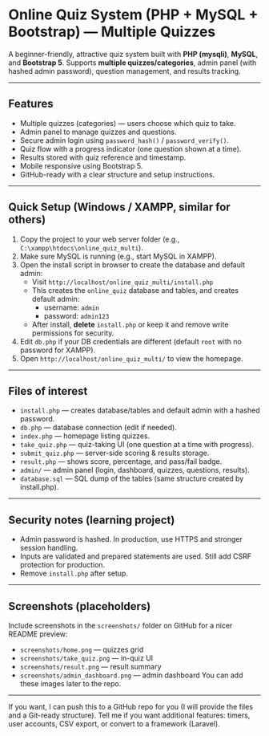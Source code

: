 # Online Quiz System (PHP + MySQL + Bootstrap) — Multiple Quizzes

A beginner-friendly, attractive quiz system built with **PHP (mysqli)**, **MySQL**, and **Bootstrap 5**.
Supports **multiple quizzes/categories**, admin panel (with hashed admin password), question management, and results tracking.

---

## Features
- Multiple quizzes (categories) — users choose which quiz to take.
- Admin panel to manage quizzes and questions.
- Secure admin login using `password_hash()` / `password_verify()`.
- Quiz flow with a progress indicator (one question shown at a time).
- Results stored with quiz reference and timestamp.
- Mobile responsive using Bootstrap 5.
- GitHub-ready with a clear structure and setup instructions.

---

## Quick Setup (Windows / XAMPP, similar for others)

1. Copy the project to your web server folder (e.g., `C:\xampp\htdocs\online_quiz_multi`).
2. Make sure MySQL is running (e.g., start MySQL in XAMPP).
3. Open the install script in browser to create the database and default admin:
   - Visit `http://localhost/online_quiz_multi/install.php`
   - This creates the `online_quiz` database and tables, and creates default admin:
     - username: `admin`
     - password: `admin123`
   - After install, **delete** `install.php` or keep it and remove write permissions for security.
4. Edit `db.php` if your DB credentials are different (default `root` with no password for XAMPP).
5. Open `http://localhost/online_quiz_multi/` to view the homepage.

---

## Files of interest
- `install.php` — creates database/tables and default admin with a hashed password.
- `db.php` — database connection (edit if needed).
- `index.php` — homepage listing quizzes.
- `take_quiz.php` — quiz-taking UI (one question at a time with progress).
- `submit_quiz.php` — server-side scoring & results storage.
- `result.php` — shows score, percentage, and pass/fail badge.
- `admin/` — admin panel (login, dashboard, quizzes, questions, results).
- `database.sql` — SQL dump of the tables (same structure created by install.php).

---

## Security notes (learning project)
- Admin password is hashed. In production, use HTTPS and stronger session handling.
- Inputs are validated and prepared statements are used. Still add CSRF protection for production.
- Remove `install.php` after setup.

---

## Screenshots (placeholders)
Include screenshots in the `screenshots/` folder on GitHub for a nicer README preview:
- `screenshots/home.png` — quizzes grid
- `screenshots/take_quiz.png` — in-quiz UI
- `screenshots/result.png` — result summary
- `screenshots/admin_dashboard.png` — admin dashboard
You can add these images later to the repo.

---

If you want, I can push this to a GitHub repo for you (I will provide the files and a Git-ready structure). Tell me if you want additional features: timers, user accounts, CSV export, or convert to a framework (Laravel).
